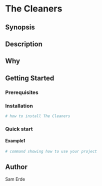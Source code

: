 # The Cleaners

## Synopsis

<!-- Enter a synopsis -->

## Description

<!-- Enter a description -->

## Why

<!-- Short reason you created the project -->

## Getting Started

### Prerequisites

<!-- list any prerequisites -->

### Installation

```powershell
# how to install The Cleaners

```

### Quick start

#### Example1

```powershell
# command showing how to use your project

```

## Author

Sam Erde
